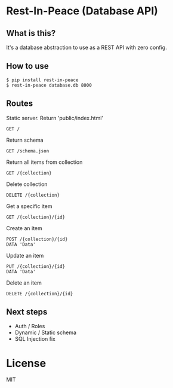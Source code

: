 # Rest-In-Peace (Database API)

## What is this?
It's a database abstraction to use as a REST API with zero config.

## How to use
```
$ pip install rest-in-peace
$ rest-in-peace database.db 8000
```

## Routes
Static server. Return 'public/index.html'
```
GET /
```

Return schema
```
GET /schema.json
```

Return all items from collection
```
GET /{collection}
```

Delete collection
```
DELETE /{collection}
```

Get a specific item
```
GET /{collection}/{id}
```

Create an item
```
POST /{collection}/{id}
DATA 'Data'
```

Update an item
```
PUT /{collection}/{id}
DATA 'Data'
```

Delete an item
```
DELETE /{collection}/{id}
```

## Next steps
- Auth / Roles
- Dynamic / Static schema
- SQL Injection fix

# License
MIT